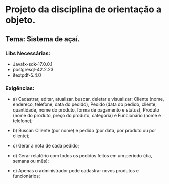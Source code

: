 # Projeto da disciplina de orientação a objeto.

## Tema: Sistema de açaí.

### Libs Necessárias:
- Javafx-sdk-17.0.0.1
- postgresql-42.2.23
- itextpdf-5.4.0

### Exigências: 
- a) Cadastrar, editar, atualizar, buscar, deletar e visualizar: Cliente (nome, endereço,
telefone, data do pedido), Pedido (data do pedido, cliente, quantidade, nome do
produto, forma de pagamento e status), Produto (nome do produto, preço do produto,
categoria) e Funcionário (nome e telefone);

- b) Buscar: Cliente (por nome) e pedido (por data, por produto ou por cliente);

- c) Gerar a nota de cada pedido;

- d) Gerar relatório com todos os pedidos feitos em um período (dia, semana ou mês);

- e) Apenas o administrador pode cadastrar novos produtos e funcionários;